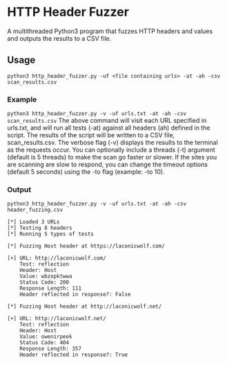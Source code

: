 # HTTP Header Fuzzer
A multithreaded Python3 program that fuzzes HTTP headers and values and outputs the results to a CSV file.
## Usage
```python3 http_header_fuzzer.py -uf <file containing urls> -at -ah -csv scan_results.csv```
### Example
```python3 http_header_fuzzer.py -v -uf urls.txt -at -ah -csv scan_results.csv```
The above command will visit each URL specified in urls.txt, and will run all tests (-at) against all headers (ah) defined in the script. The results of the script will be written to a CSV file, scan_results.csv. The verbose flag (-v) displays the results to the terminal as the requests occur. You can optionally include a threads (-t) argument (default is 5 threads) to make the scan go faster or slower. If the sites you are scanning are slow to respond, you can change the timeout options (default 5 seconds) using the -to flag (example: -to 10).
### Output
```
python3 http_header_fuzzer.py -v -uf urls.txt -at -ah -csv header_fuzzing.csv

[*] Loaded 3 URLs
[*] Testing 8 headers
[*] Running 5 types of tests

[*] Fuzzing Host header at https://laconicwolf.com/

[+] URL: http://laconicwolf.com/
    Test: reflection
    Header: Host
    Value: wbzopktwwa
    Status Code: 200
    Response Length: 111
    Header reflected in response?: False

[*] Fuzzing Host header at http://laconicwolf.net/

[+] URL: http://laconicwolf.net/
    Test: reflection
    Header: Host
    Value: owenirpeek
    Status Code: 404
    Response Length: 357
    Header reflected in response?: True
```
